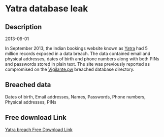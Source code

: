 # Yatra database leak

## Description

2013-09-01

In September 2013, the Indian bookings website known as <a href="https://www.yatra.com/" target="_blank" rel="noopener">Yatra</a> had 5 million records exposed in a data breach. The data contained email and physical addresses, dates of birth and phone numbers along with both PINs and passwords stored in plain text. The site was previously reported as compromised on the <a href="https://vigilante.pw/" target="_blank" rel="noopener">Vigilante.pw</a> breached database directory.

## Breached data

Dates of birth, Email addresses, Names, Passwords, Phone numbers, Physical addresses, PINs

## Free download Link

[Yatra breach Free Download Link](https://tinyurl.com/2b2k277t)
